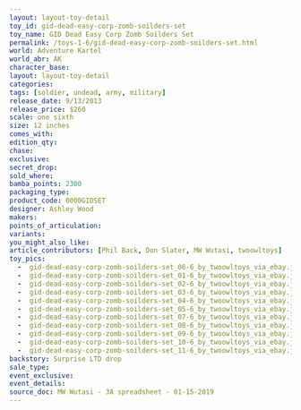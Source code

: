 ```yaml
---
layout: layout-toy-detail 
toy_id: gid-dead-easy-corp-zomb-soilders-set
toy_name: GID Dead Easy Corp Zomb Soilders Set
permalink: /toys-1-6/gid-dead-easy-corp-zomb-soilders-set.html
world: Adventure Kartel
world_abr: AK
character_base: 
layout: layout-toy-detail
categories: 
tags: [soldier, undead, army, military]
release_date: 9/13/2013
release_price: $260 
scale: one sixth
size: 12 inches
comes_with: 
edition_qty: 
chase: 
exclusive: 
secret_drop: 
sold_where: 
bamba_points: 2300
packaging_type: 
product_code: 0000GIDSET
designer: Ashley Wood
makers: 
points_of_articulation: 
variants: 
you_might_also_like: 
article_contributors: [Phil Back, Don Slater, MW Wutasi, twoowltoys]
toy_pics: 
  -  gid-dead-easy-corp-zomb-soilders-set_06-6_by_twoowltoys_via_ebay.jpg
  -  gid-dead-easy-corp-zomb-soilders-set_01-6_by_twoowltoys_via_ebay.jpg
  -  gid-dead-easy-corp-zomb-soilders-set_02-6_by_twoowltoys_via_ebay.jpg
  -  gid-dead-easy-corp-zomb-soilders-set_03-6_by_twoowltoys_via_ebay.jpg
  -  gid-dead-easy-corp-zomb-soilders-set_04-6_by_twoowltoys_via_ebay.jpg
  -  gid-dead-easy-corp-zomb-soilders-set_05-6_by_twoowltoys_via_ebay.jpg
  -  gid-dead-easy-corp-zomb-soilders-set_07-6_by_twoowltoys_via_ebay.jpg
  -  gid-dead-easy-corp-zomb-soilders-set_08-6_by_twoowltoys_via_ebay.jpg
  -  gid-dead-easy-corp-zomb-soilders-set_09-6_by_twoowltoys_via_ebay.jpg
  -  gid-dead-easy-corp-zomb-soilders-set_10-6_by_twoowltoys_via_ebay.jpg
  -  gid-dead-easy-corp-zomb-soilders-set_11-6_by_twoowltoys_via_ebay.jpg
backstory: Surprise LTD drop
sale_type: 
event_exclusive: 
event_details: 
source_doc: MW Wutasi - 3A spreadsheet - 01-15-2019
---
```

